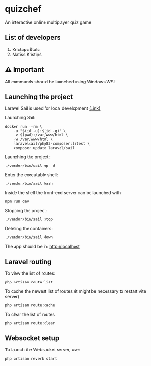 # quizchef

An interactive online multiplayer quiz game

## List of developers

1. Kristaps Štāls
1. Matīss Kristiņš

## ⚠️ Important

All commands should be launched using Windows WSL

## Launching the project
Laravel Sail is used for local development [(Link)](https://laravel.com/docs/11.x/sail#introduction)

Launching Sail:


```
docker run --rm \
    -u "$(id -u):$(id -g)" \
    -v $(pwd):/var/www/html \
    -w /var/www/html \
    laravelsail/php83-composer:latest \
    composer update laravel/sail
```

Launching the project:

```
./vendor/bin/sail up -d
```

Enter the executable shell:

```
./vendor/bin/sail bash
```

Inside the shell the front-end server can be launched with:

```
npm run dev
```

Stopping the project:

```
./vendor/bin/sail stop
```

Deleting the containers:

```
./vendor/bin/sail down
```

The app should be in: [http://localhost](http://localhost)


## Laravel routing

To view the list of routes:

```
php artisan route:list
```

To cache the newest list of routes (it might be necessary to restart vite server)

```
php artisan route:cache
```

To clear the list of routes

```
php artisan route:clear
```

## Websocket setup

To launch the Websocket server, use:

```
php artisan reverb:start
```

